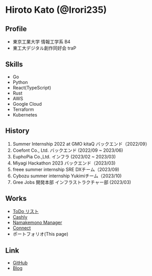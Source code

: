# Hiroto Kato (@Irori235)

## Profile
- 東京工業大学 情報工学系 B4
- 東工大デジタル創作同好会 traP

## Skills

- Go
- Python
- React(TypeScript)
- Rust
- AWS
- Google Cloud
- Terraform
- Kubernetes


## History
1. Summer Internship 2022 at GMO kitaQ バックエンド（2022/09）
1. Coefont Co., Ltd. バックエンド (2022/09 ~ 2023/06) <br />
1. EuphoPia Co.,Ltd. インフラ (2023/02 ~ 2023/03) <br />
1. Miyagi Hackathon 2023 バックエンド（2023/03) <br />
1. freee summer internship SRE DXチーム（2023/09) <br />
1. Cybozu summer internship Yukimiチーム（2023/10) <br />
1. Gree Jobs 開発本部 インフラストラクチャー部 (2023/03)


## Works

- [ToDo リスト](https://github.com/Irori235/ToDoList-Server)
- [Cashly](https://cashly.apps.irori235.dev)
- [Namakemono Manager](https://kmnz.apps.irori235.dev)
- [Connect](https://connect.irori235.dev)
- ポートフォリオ(This page)


## Link

- [GitHub](https://github.com/Irori235)
- [Blog](https://trap.jp/author/irori/)
